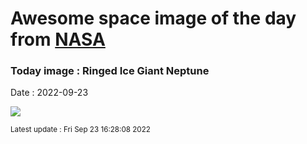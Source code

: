 
# Awesome space image of the day from [NASA](https://api.nasa.gov/)

### Today image : Ringed Ice Giant Neptune

Date : 2022-09-23


![](https://apod.nasa.gov/apod/image/2209/NeptuneTriton_webb1059.png)

<small>Latest update : Fri Sep 23 16:28:08 2022</small>


